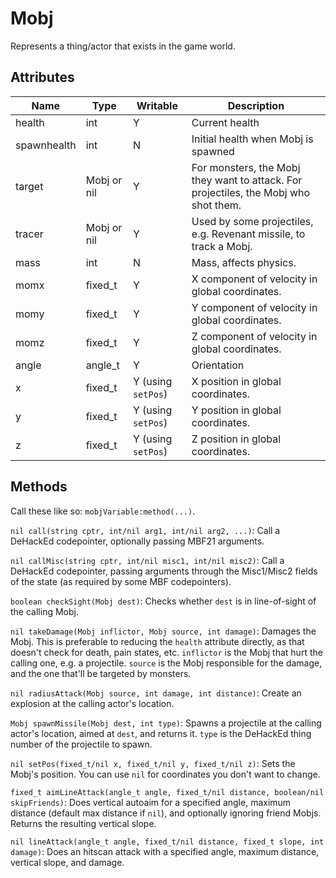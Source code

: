 # Mobj

Represents a thing/actor that exists in the game world.

## Attributes

| Name | Type | Writable | Description |
| --- | --- | --- | --- |
| health | int | Y | Current health |
| spawnhealth | int | N | Initial health when Mobj is spawned |
| target | Mobj or nil | Y | For monsters, the Mobj they want to attack. For projectiles, the Mobj who shot them. |
| tracer | Mobj or nil | Y | Used by some projectiles, e.g. Revenant missile, to track a Mobj. |
| mass | int | N | Mass, affects physics. |
| momx | fixed_t | Y | X component of velocity in global coordinates. |
| momy | fixed_t | Y | Y component of velocity in global coordinates. |
| momz | fixed_t | Y | Z component of velocity in global coordinates. |
| angle | angle_t | Y | Orientation |
| x | fixed_t | Y (using `setPos`) | X position in global coordinates. |
| y | fixed_t | Y (using `setPos`) | Y position in global coordinates. |
| z | fixed_t | Y (using `setPos`) | Z position in global coordinates. |

## Methods

Call these like so: `mobjVariable:method(...)`.

`nil call(string cptr, int/nil arg1, int/nil arg2, ...)`: Call a DeHackEd codepointer, optionally passing MBF21 arguments.

`nil callMisc(string cptr, int/nil misc1, int/nil misc2)`: Call a DeHackEd codepointer, passing arguments through the Misc1/Misc2 fields of the state (as required by some MBF codepointers).

`boolean checkSight(Mobj dest)`: Checks whether `dest` is in line-of-sight of the calling Mobj.

`nil takeDamage(Mobj inflictor, Mobj source, int damage)`: Damages the Mobj. This is preferable to reducing the `health` attribute directly, as that doesn't check for death, pain states, etc. `inflictor` is the Mobj that hurt the calling one, e.g. a projectile. `source` is the Mobj responsible for the damage, and the one that'll be targeted by monsters.

`nil radiusAttack(Mobj source, int damage, int distance)`: Create an explosion at the calling actor's location.

`Mobj spawnMissile(Mobj dest, int type)`: Spawns a projectile at the calling actor's location, aimed at `dest`, and returns it. `type` is the DeHackEd thing number of the projectile to spawn.

`nil setPos(fixed_t/nil x, fixed_t/nil y, fixed_t/nil z)`: Sets the Mobj's position. You can use `nil` for coordinates you don't want to change.

`fixed_t aimLineAttack(angle_t angle, fixed_t/nil distance, boolean/nil skipFriends)`: Does vertical autoaim for a specified angle, maximum distance (default max distance if `nil`), and optionally ignoring friend Mobjs. Returns the resulting vertical slope.

`nil lineAttack(angle_t angle, fixed_t/nil distance, fixed_t slope, int damage)`: Does an hitscan attack with a specified angle, maximum distance, vertical slope, and damage.
